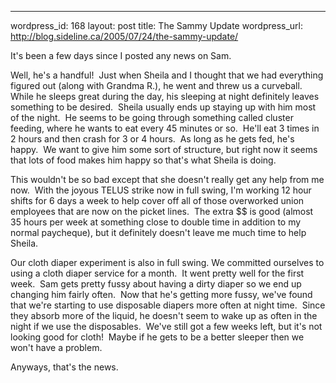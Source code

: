--- 
wordpress_id: 168
layout: post
title: The Sammy Update
wordpress_url: http://blog.sideline.ca/2005/07/24/the-sammy-update/

<p>It's been a few days since I posted any news on Sam.</p>
<p>Well, he's a handful!  Just when Sheila and I thought that we had everything figured out (along with Grandma R.), he went and threw us a curveball.  While he sleeps great during the day, his sleeping at night definitely leaves something to be desired.  Sheila usually ends up staying up with him most of the night.  He seems to be going through something called cluster feeding, where he wants to eat every 45 minutes or so.  He'll eat 3 times in 2 hours and then crash for 3 or 4 hours.  As long as he gets fed, he's happy.  We want to give him some sort of structure, but right now it seems that lots of food makes him happy so that's what Sheila is doing.</p>
<p>This wouldn't be so bad except that she doesn't really get any help from me now.  With the joyous TELUS strike now in full swing, I'm working 12 hour shifts for 6 days a week to help cover off all of those overworked union employees that are now on the picket lines.  The extra $$ is good (almost 35 hours per week at something close to double time in addition to my normal paycheque), but it definitely doesn't leave me much time to help Sheila.</p>
<p>Our cloth diaper experiment is also in full swing. We committed ourselves to using a cloth diaper service for a month.  It went pretty well for the first week.  Sam gets pretty fussy about having a dirty diaper so we end up changing him fairly often.  Now that he's getting more fussy, we've found that we're starting to use disposable diapers more often at night time.  Since they absorb more of the liquid, he doesn't seem to wake up as often in the night if we use the disposables.  We've still got a few weeks left, but it's not looking good for cloth!  Maybe if he gets to be a better sleeper then we won't have a problem.</p>
<p>Anyways, that's the news.</p>
<p> </p>
